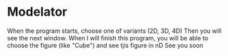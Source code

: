 # Modelator
When the program starts, choose one of variants (2D, 3D, 4D)
Then you will see the next window.
When I will finish this program, you will be able to choose the figure (like "Cube")
and see tjis figure in nD
See you soon

